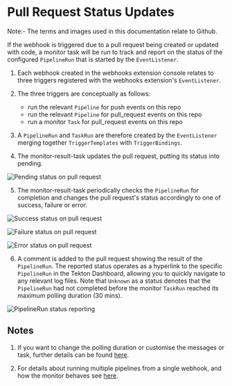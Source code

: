 # Pull Request Status Updates 

Note:- The terms and images used in this documentation relate to Github.  

If the webhook is triggered due to a pull request being created or updated with code, a monitor task will be run to track and report on the status of the configured `PipelineRun` that is started by the `EventListener`.

1.  Each webhook created in the webhooks extension console relates to three triggers registered with the webhooks extension's `EventListener`.

2.  The three triggers are conceptually as follows:  

    - run the relevant `Pipeline` for push events on this repo
    - run the relevant `Pipeline` for pull_request events on this repo
    - run a monitor `Task` for pull_request events on this repo

3.  A `PipelineRun` and `TaskRun` are therefore created by the `EventListener` merging together `TriggerTemplates` with `TriggerBindings`.

4.  The monitor-result-task updates the pull request, putting its status into pending.

![Pending status on pull request](./images/pendingStatus.png?raw=true "Pending status shown on a GitHub pull request")

5.  The monitor-result-task periodically checks the `PipelineRun` for completion and changes the pull request's status accordingly to one of success, failure or error.

![Success status on pull request](./images/successStatus.png?raw=true "Success status shown on a GitHub pull request")

![Failure status on pull request](./images/failStatus.png?raw=true "Failure status shown on a GitHub pull request")

![Error status on pull request](./images/errorStatus.png?raw=true "Error status shown on a GitHub pull request")

6.  A comment is added to the pull request showing the result of the `PipelineRun`. The reported status operates as a hyperlink to the specific `PipelineRun` in the Tekton Dashboard, allowing you to quickly navigate to any relevant log files.  Note that `Unknown` as a status denotes that the `PipelineRun` had not completed before the monitor `TaskRun` reached its maximum polling duration (30 mins).  

![PipelineRun status reporting](./images/comment.png?raw=true "PipelineRun status report as comment on GitHub pull request")


## Notes

1. If you want to change the polling duration or customise the messages or task, further details can be found [here](CustomizingTheMonitor.md).

2. For details about running multiple pipelines from a single webhook, and how the monitor behaves see [here](MultiplePipelines.md).